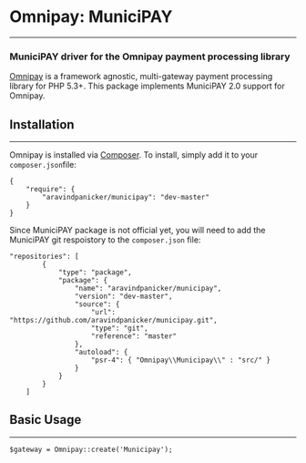 # Omnipay: MuniciPAY

---

### MuniciPAY driver for the Omnipay payment processing library

[Omnipay](https://github.com/thephpleague/omnipay) is a framework agnostic, multi-gateway payment processing library for PHP 5.3+. This package implements MuniciPAY 2.0 support for Omnipay.

## Installation

---

Omnipay is installed via [Composer](http://getcomposer.org/). To install, simply add it to your `composer.json`file:

```
{
    "require": {
        "aravindpanicker/municipay": "dev-master"
    }
}
```

Since MuniciPAY package is not official yet, you will need to add the MuniciPAY git respoistory to the `composer.json` file:

```
"repositories": [
        {
            "type": "package",
            "package": {
                "name": "aravindpanicker/municipay",
                "version": "dev-master",
                "source": {
                    "url": "https://github.com/aravindpanicker/municipay.git",
                    "type": "git",
                    "reference": "master"
                },
                "autoload": {
                    "psr-4": { "Omnipay\\Municipay\\" : "src/" }
                }
            }
        }
    ]
```

## Basic Usage

---

```
$gateway = Omnipay::create('Municipay');
```




